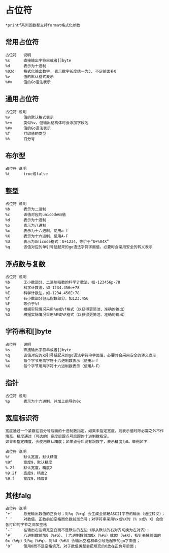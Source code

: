 # 占位符

    *printf系列函数都支持format格式化参数


## 常用占位符

    占位符   说明
    %s	    直接输出字符串或者[]byte
    %d	    表示为十进制
    %03d    格式化输出数字, 表示数字长度统一为3, 不足前面补0
    %v	    值的默认格式表示
    %#v	    值的Go语法表示


## 通用占位符

    占位符	说明
    %v	    值的默认格式表示
    %+v	    类似%v，但输出结构体时会添加字段名
    %#v	    值的Go语法表示
    %T	    打印值的类型
    %%	    百分号

## 布尔型

    占位符	说明
    %t	    true或false

## 整型

    占位符	说明
    %b	    表示为二进制
    %c	    该值对应的unicode码值
    %d	    表示为十进制
    %o	    表示为八进制
    %x	    表示为十六进制，使用a-f
    %X	    表示为十六进制，使用A-F
    %U	    表示为Unicode格式：U+1234，等价于”U+%04X”
    %q	    该值对应的单引号括起来的go语法字符字面值，必要时会采用安全的转义表示

## 浮点数与复数

    占位符	说明
    %b	    无小数部分、二进制指数的科学计数法，如-123456p-78
    %e	    科学计数法，如-1234.456e+78
    %E	    科学计数法，如-1234.456E+78
    %f	    有小数部分但无指数部分，如123.456
    %F	    等价于%f
    %g	    根据实际情况采用%e或%f格式（以获得更简洁、准确的输出）
    %G	    根据实际情况采用%E或%F格式（以获得更简洁、准确的输出）

## 字符串和[]byte

    占位符   说明
    %s	    直接输出字符串或者[]byte
    %q	    该值对应的双引号括起来的go语法字符串字面值，必要时会采用安全的转义表示
    %x	    每个字节用两字符十六进制数表示（使用a-f
    %X	    每个字节用两字符十六进制数表示（使用A-F）

## 指针

    占位符	说明
    %p	    表示为十六进制，并加上前导的0x

## 宽度标识符
    宽度通过一个紧跟在百分号后面的十进制数指定，如果未指定宽度，则表示值时除必需之外不作填充。精度通过（可选的）宽度后跟点号后跟的十进制数指定。
    如果未指定精度，会使用默认精度；如果点号后没有跟数字，表示精度为0。举例如下：

    占位符	说明
    %f	    默认宽度，默认精度
    %9f	    宽度9，默认精度
    %.2f	默认宽度，精度2
    %9.2f	宽度9，精度2
    %9.f	宽度9，精度0

## 其他falg
    占位符	说明
    ’+’	    总是输出数值的正负号；对%q（%+q）会生成全部是ASCII字符的输出（通过转义）；
    ’ ‘	    对数值，正数前加空格而负数前加负号；对字符串采用%x或%X时（% x或% X）会给各打印的字节之间加空格
    ’-’	    在输出右边填充空白而不是默认的左边（即从默认的右对齐切换为左对齐）；
    ’#’	    八进制数前加0（%#o），十六进制数前加0x（%#x）或0X（%#X），指针去掉前面的0x（%#p）对%q（%#q），对%U（%#U）会输出空格和单引号括起来的go字面值；
    ‘0’	    使用0而不是空格填充，对于数值类型会把填充的0放在正负号后面；